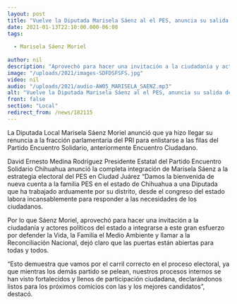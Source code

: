 ```yaml
---
layout: post
title: "Vuelve la Diputada Marisela Sáenz al el PES, anuncia su salida del PRI"
date: 2021-01-13T22:10:00.000-06:00
tags:
  
  - Marisela Sáenz Moriel
  
author: nil
description: "Aprovechó para hacer una invitación a la ciudadanía y actores políticos del estado a integrarse a este gran esfuerzo por defender la Vida"
image: "/uploads/2021/images-SDFDSFSFS.jpg"
video: nil
audio: "/uploads/2021/audio-AW05_MARISELA_SAENZ.mp3"
alt: "Vuelve la Diputada Marisela Sáenz al el PES, anuncia su salida del PRI"
front: false
section: "Local"
redirect_from: /news/182115
---
```


La Diputada Local Marisela Sáenz Moriel anunció que ya hizo llegar su renuncia a la fracción parlamentaria del PRI para enlistarse a las filas del Partido Encuentro Solidario, anteriormente Encuentro Ciudadano.

David Ernesto Medina Rodríguez Presidente Estatal del Partido Encuentro Solidario Chihuahua anunció la completa integración de Marisela Sáenz a la estrategia electoral del PES en Ciudad Juárez “Damos la bienvenida de nueva cuenta a la familia PES en el estado de Chihuahua a una Diputada que ha trabajado arduamente por su distrito, desde el congreso del estado labora incansablemente para responder a las necesidades de los ciudadanos.

Por lo que Sáenz Moriel, aprovechó para hacer una invitación a la ciudadanía y actores políticos del estado a integrarse a este gran esfuerzo por defender la Vida, la Familia el Medio Ambiente y llamar a la Reconciliación Nacional, dejó claro que las puertas están abiertas para todas y todos. 

“Esto demuestra que vamos por el carril correcto en el proceso electoral, ya que mientras los demás partido se pelean, nuestros procesos internos se han visto fortalecidos y llenos de participación ciudadana, declarándonos listos para los próximos comicios con las y los mejores candidatos”, destacó.